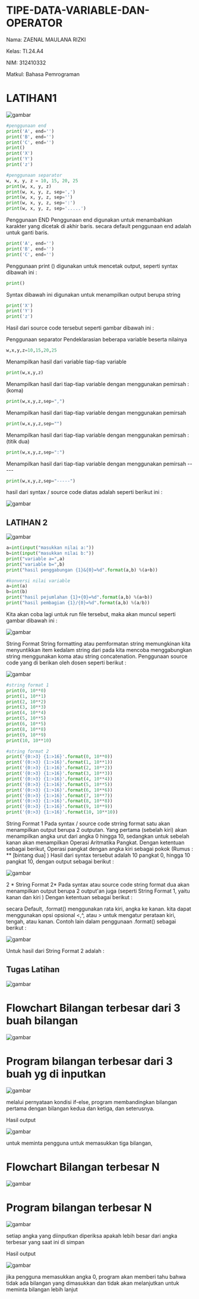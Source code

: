 # TIPE-DATA-VARIABLE-DAN-OPERATOR
Nama: ZAENAL MAULANA RIZKI

Kelas: TI.24.A4

NIM: 312410332

Matkul: Bahasa Pemrograman

# LATIHAN1
![gambar](https://github.com/andreanbadeh/fotoo/blob/b7f3e037371e3220864e809559de3a357e404c7b/Screenshot%202024-10-15%20143542.png)
```python
#penggunaan end
print('A', end='')
print('B', end='')
print('C', end='')
print()
print('X')
print('Y')
print('z')

#penggunaan separator
w, x, y, z = 10, 15, 20, 25
print(w, x, y, z)
print(w, x, y, z, sep=',')
print(w, x, y, z, sep='')
print(w, x, y, z, sep=':')
print(w, x, y, z, sep='.....')
````

Penggunaan END Penggunaan end digunakan untuk menambahkan karakter yang dicetak di akhir baris. secara default penggunaan end adalah untuk ganti baris.

```python
print('A', end='')
print('B', end='')
print('C', end='')
```
Penggunaan print () digunakan untuk mencetak output, seperti syntax dibawah ini :
```python
print()
```
Syntax dibawah ini digunakan untuk menampilkan output berupa string
```python
print('X')
print('Y')
print('z')
```
Hasil dari source code tersebut seperti gambar dibawah ini :



Penggunaan separator
Pendeklarasian beberapa variable beserta nilainya
```python
w,x,y,z=10,15,20,25
```
Menampilkan hasil dari variable tiap-tiap variable
```python
print(w,x,y,z)
```
Menampilkan hasil dari tiap-tiap variable dengan menggunakan pemirsah : (koma)
```python
print(w,x,y,z,sep=",")
```
Menampilkan hasil dari tiap-tiap variable dengan menggunakan pemirsah

```python
print(w,x,y,z,sep="")
```
Menampilkan hasil dari tiap-tiap variable dengan menggunakan pemirsah : (titik dua)
```python
print(w,x,y,z,sep=":")
```
Menampilkan hasil dari tiap-tiap variable dengan menggunakan pemirsah -----
```python
print(w,x,y,z,sep="-----")
```
hasil dari syntax / source code diatas adalah seperti berikut ini :

![gambar](https://github.com/andreanbadeh/fotoo/blob/5897a8fe928d65b7b12aa3a8408391ca3dfd490c/Screenshot%202024-10-15%20133703.png)

## LATIHAN 2

![gambar](https://github.com/andreanbadeh/fotoo/blob/9b329a799a6e999ad0d62d0fa79e00a0392c3a39/Screenshot%202024-10-15%20135657.png)
```python
a=int(input("masukkan nilai a:"))
b=int(input("masukkan nilai b:"))
print("variable a=",a)
print("variable b=",b)
print("hasil penggabungan {1}&{0}=%d".format(a,b) %(a+b))

#konversi nilai variable
a=int(a)
b=int(b)
print("hasil pejumlahan {1}+{0}=%d".format(a,b) %(a+b))
print("hasil pembagian {1}/{0}=%d".format(a,b) %(a/b))
```
Kita akan coba lagi untuk run file tersebut, maka akan muncul seperti gambar dibawah ini :

![gambar](https://github.com/andreanbadeh/fotoo/blob/2c18a50361f6617ac1c5624ae6ca16c2449b0885/Screenshot%202024-10-15%20140328.png)

String Format
String formatting atau pemformatan string memungkinan kita menyuntikkan item kedalam string dari pada kita mencoba menggabungkan string menggunakan koma atau string concatenation.
Penggunaan source code yang di berikan oleh dosen seperti berikut :

![gambar](https://github.com/andreanbadeh/fotoo/blob/2c18a50361f6617ac1c5624ae6ca16c2449b0885/Screenshot%202024-10-15%20140431.png)

```python
#string format 1
print(0, 10**0)
print(1, 10**1)
print(2, 10**2)
print(3, 10**3)
print(4, 10**4)
print(5, 10**5)
print(6, 10**5)
print(8, 10**8)
print(9, 10**9)
print(10, 10**10)

#string format 2
print('{0:>3} {1:>16}'.format(0, 10**0))
print('{0:>3} {1:>16}'.format(1, 10**1))
print('{0:>3} {1:>16}'.format(2, 10**2))
print('{0:>3} {1:>16}'.format(3, 10**3))
print('{0:>3} {1:>16}'.format(4, 10**4))
print('{0:>3} {1:>16}'.format(5, 10**5))
print('{0:>3} {1:>16}'.format(6, 10**6))
print('{0:>3} {1:>16}'.format(7, 10**7))
print('{0:>3} {1:>16}'.format(8, 10**8))
print('{0:>3} {1:>16}'.format(9, 10**9))
print('{0:>3} {1:>16}'.format(10, 10**10))
```
String Format 1
Pada syntax / source code strring format satu akan menampilkan output berupa 2 outputan.
Yang pertama (sebelah kiri) akan menampilkan angka urut dari angka 0 hingga 10, sedangkan untuk sebelah kanan akan menampilkan Operasi Aritmatika Pangkat.
Dengan ketentuan sebagai berikut, Operasi pangkat dengan angka kiri sebagai pokok (Rumus : ** [bintang dua] )
Hasil dari syntax tersebut adalah 10 pangkat 0, hingga 10 pangkat 10, dengan output sebagai berikut :

![gambar](https://github.com/andreanbadeh/fotoo/blob/77df8a18e59b99556aa69a5514bbdc67d555516d/Screenshot%202024-10-15%20141036.png)

2 * String Format 2*
Pada syntax atau source code string format dua akan menampilkan output berupa 2 output'an juga (seperti String Format 1, yaitu kanan dan kiri )
Dengan ketentuan sebagai berikut :

secara Default, .format() menggunakan rata kiri, angka ke kanan. kita dapat menggunakan opsi opsional <,^, atau > untuk mengatur perataan kiri, tengah, atau kanan. Contoh lain dalam penggunaan .format() sebagai berikut :

![gambar](https://github.com/andreanbadeh/fotoo/blob/deb296e96f491981b8dede207ba1eb8456c03837/Screenshot%202024-10-15%20141347.png)

Untuk hasil dari String Format 2 adalah :

## Tugas Latihan
![gambar](https://github.com/andreanbadeh/fotoo/blob/fee7f554ebd75304da4d93e6eef690efad8d7166/Screenshot%202024-10-15%20142113.png)

# Flowchart Bilangan terbesar dari 3 buah bilangan
![gambar](https://github.com/andreanbadeh/fotoo/blob/bd9e3adde0f5631af42bdff66f2ec22c17f9056e/Gambar%20WhatsApp%202024-10-17%20pukul%2000.34.59_95aec777.jpg)

# Program bilangan terbesar dari 3 buah yg di inputkan
![gambar](https://github.com/andreanbadeh/fotoo/blob/5d260e088cd8f193f1e60434f5cd10c240a56f19/Screenshot%202024-10-17%20222816.png)

melalui pernyataan kondisi if-else, program membandingkan bilangan pertama dengan bilangan kedua dan ketiga, dan seterusnya.

Hasil output

![gambar](https://github.com/andreanbadeh/fotoo/blob/5d260e088cd8f193f1e60434f5cd10c240a56f19/Screenshot%202024-10-17%20222919.png)

untuk meminta pengguna untuk memasukkan tiga bilangan, 

# Flowchart Bilangan terbesar N
![gambar](https://github.com/andreanbadeh/fotoo/blob/ce18dadba5891432472b0e35fe65ac9f347d661d/Gambar%20WhatsApp%202024-10-17%20pukul%2012.53.34_cd402e92.jpg)

# Program bilangan terbesar N 
![gambar](https://github.com/andreanbadeh/fotoo/blob/0d670d30789235f363332c5840dee4a8416d3b68/Screenshot%202024-10-17%20223514.png)

setiap angka yang diinputkan diperiksa apakah lebih besar dari angka terbesar yang saat ini di simpan

Hasil output

![gambar](https://github.com/andreanbadeh/fotoo/blob/0d670d30789235f363332c5840dee4a8416d3b68/Screenshot%202024-10-17%20223553.png)

jika pengguna memasukkan angka 0, program akan memberi tahu bahwa tidak ada bilangan yang dimasukkan dan tidak akan melanjutkan untuk meminta bilangan lebih lanjut
